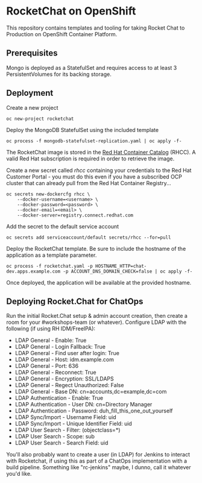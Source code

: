 # RocketChat on OpenShift

This repository contains templates and tooling for taking Rocket Chat to Production on OpenShift Container Platform.

## Prerequisites

Mongo is deployed as a StatefulSet and requires access to at least 3 PersistentVolumes for its backing storage.

##  Deployment

Create a new project

```
oc new-project rocketchat
```

Deploy the MongoDB StatefulSet using the included template

```
oc process -f mongodb-statefulset-replication.yaml | oc apply -f-
```

The RocketChat image is stored in the [Red Hat Container Catalog](https://registry.access.redhat.com) (RHCC). A valid Red Hat subscription is required in order to retrieve the image.

Create a new secret called _rhcc_ containing your credentials to the Red Hat Customer Portal - you must do this even if you have a subscribed OCP cluster that can already pull from the Red Hat Container Registry...

```
oc secrets new-dockercfg rhcc \
    --docker-username=<username> \
    --docker-password=<password> \
    --docker-email=<email> \
    --docker-server=registry.connect.redhat.com
```

Add the secret to the default service account

```
oc secrets add serviceaccount/default secrets/rhcc --for=pull
```

Deploy the RocketChat template. Be sure to include the hostname of the application as a template parameter. 

```
oc process -f rocketchat.yaml -p HOSTNAME_HTTP=chat-dev.apps.example.com -p ACCOUNT_DNS_DOMAIN_CHECK=false | oc apply -f-
```

Once deployed, the application will be available at the provided hostname.


## Deploying Rocket.Chat for ChatOps

Run the initial Rocket.Chat setup & admin account creation, then create a room for your #workshops-team (or whatever).  Configure LDAP with the following (if using RH IDM/FreeIPA):

- LDAP General - Enable: True
- LDAP General - Login Fallback: True
- LDAP General - Find user after login: True
- LDAP General - Host: idm.example.com
- LDAP General - Port: 636
- LDAP General - Reconnect: True
- LDAP General - Encryption: SSL/LDAPS
- LDAP General - Regect Unauthorized: False
- LDAP General - Base DN: cn=accounts,dc=example,dc=com
- LDAP Authentication - Enable: True
- LDAP Authentication - User DN: cn=Directory Manager
- LDAP Authentication - Password: duh_fill_this_one_out_yourself
- LDAP Sync/Import - Username Field: uid
- LDAP Sync/Import - Unique Identifier Field: uid
- LDAP User Search - Filter: (objectclass=*)
- LDAP User Search - Scope: sub
- LDAP User Search - Search Field: uid

You'll also probably want to create a user (in LDAP) for Jenkins to interact with Rocketchat, if using this as part of a ChatOps implementation with a build pipeline.  Something like "rc-jenkins" maybe, I dunno, call it whatever you'd like.
